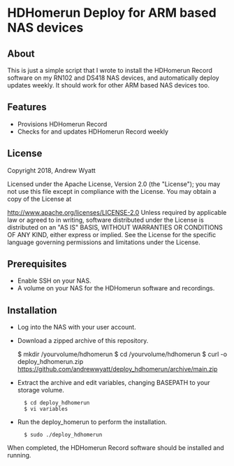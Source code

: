 # HDHomerun Deploy for ARM based NAS devices

## About

This is just a simple script that I wrote to install the HDHomerun Record software on my RN102 and DS418 NAS devices, and automatically deploy updates weekly.  It should work for other ARM based NAS devices too.

## Features

* Provisions HDHomerun Record
* Checks for and updates HDHomerun Record weekly

## License

Copyright 2018, Andrew Wyatt

Licensed under the Apache License, Version 2.0 (the "License"); you may not use this file except in compliance with the License. You may obtain a copy of the License at

http://www.apache.org/licenses/LICENSE-2.0
Unless required by applicable law or agreed to in writing, software distributed under the License is distributed on an "AS IS" BASIS, WITHOUT WARRANTIES OR CONDITIONS OF ANY KIND, either express or implied. See the License for the specific language governing permissions and limitations under the License.

## Prerequisites

* Enable SSH on your NAS.
* A volume on your NAS for the HDHomerun software and recordings.

## Installation

* Log into the NAS with your user account.

* Download a zipped archive of this repository.

  	$ mkdir /yourvolume/hdhomerun
  	$ cd /yourvolume/hdhomerun
  	$ curl -o deploy_hdhomerun.zip https://github.com/andrewwyatt/deploy_hdhomerun/archive/main.zip

* Extract the archive and edit variables, changing BASEPATH to your storage volume.

		$ cd deploy_hdhomerun
		$ vi variables

* Run the deploy_homerun to perform the installation.

		$ sudo ./deploy_hdhomerun

When completed, the HDHomerun Record software should be installed and running.
